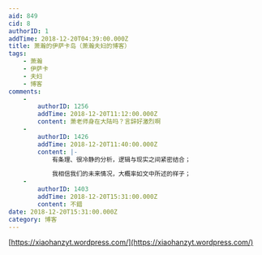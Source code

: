 ```yaml
---
aid: 849
cid: 8
authorID: 1
addTime: 2018-12-20T04:39:00.000Z
title: 萧瀚的伊萨卡岛（萧瀚夫妇的博客）
tags:
    - 萧瀚
    - 伊萨卡
    - 夫妇
    - 博客
comments:
    -
        authorID: 1256
        addTime: 2018-12-20T11:12:00.000Z
        content: 萧老师身在大陆吗？言辞好激烈啊
    -
        authorID: 1426
        addTime: 2018-12-20T11:40:00.000Z
        content: |-
            有条理、很冷静的分析，逻辑与现实之间紧密结合；

            我相信我们的未来情况，大概率如文中所述的样子；
    -
        authorID: 1403
        addTime: 2018-12-20T15:31:00.000Z
        content: 不錯
date: 2018-12-20T15:31:00.000Z
category: 博客
---
```


[https://xiaohanzyt.wordpress.com/](https://xiaohanzyt.wordpress.com/)
